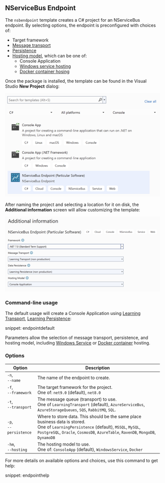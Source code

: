 ## NServiceBus Endpoint

The `nsbendpoint` template creates a C# project for an NServiceBus endpoint. By selecting options, the endpoint is preconfigured with choices of:

*  Target framework
*  [Message transport](/transports/)
*  [Persistence](/persistence/)
*  [Hosting model](/nservicebus/hosting/), which can be one of:
   * Console Application
   * [Windows service hosting](/nservicebus/hosting/#self-hosting-windows-service-hosting)
   * [Docker container hosing](/nservicebus/hosting/docker-host)

Once the package is installed, the template can be found in the Visual Studio **New Project** dialog:

![NServiceBus endpoint template in the Visual Studio New Project dialog](new-project.png)

After naming the project and selecting a location for it on disk, the **Additional information** screen will allow customizing the template:

![Customing endpoint properties in the additional information dialog](endpoint-additional-info.png)

### Command-line usage

The default usage will create a Console Application using [Learning Transport](/transports/learning), [Learning Persistence](/persistence/learning):

snippet: endpointdefault

Parameters allow the selection of message transport, persistence, and hosting model, including [Windows Service](/nservicebus/hosting/#self-hosting-windows-service-hosting) or [Docker container](/nservicebus/hosting/docker-host/) hosting.

### Options

| Option | Description |
|-|-|
| `-n`,<br/>`--name` | The name of the endpoint to create. |
| `-f`,<br/>`--framework` | The target framework for the project.<br/>One of: `net9.0` (default), `net8.0` |
| `-t`,<br/>`--transport` | The message queue (transport) to use.<br/>One of `LearningTransport` (default), `AzureServiceBus`, `AzureStorageQueues`, `SQS`, `RabbitMQ`, `SQL`. |
| `-p`,<br/>`--persistence` | Where to store data. This should be the same place business data is stored.<br/>One of `LearningPersistence` (default), `MSSQL`, `MySQL`, `PostgreSQL`, `Oracle`, `CosmosDB`, `AzureTable`, `RavenDB`, `MongoDB`, `DynamoDB` |
| `-hm`,<br/>`--hosting` | The hosting model to use.<br/>One of: `ConsoleApp` (default), `WindowsService`, `Docker`|

For more details on available options and choices, use this command to get help:

snippet: endpointhelp
